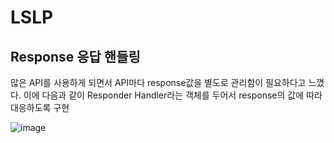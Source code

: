 # LSLP

## Response 응답 핸들링

많은 API를 사용하게 되면서 API마다 response값을 별도로 관리함이 필요하다고 느꼈다. 이에 다음과 같이 Responder Handler라는 객체를 두어서 response의 값에 따라 대응하도록 구현

![image](https://github.com/Kim-Junhwan/LSLP/assets/58679737/8c306169-a636-4bc2-bf79-77263de87a85)
